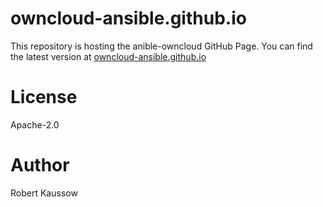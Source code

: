 # owncloud-ansible.github.io

This repository is hosting the anible-owncloud GitHub Page. You can find the latest version
at [owncloud-ansible.github.io](https://owncloud-ansible.github.io)

# License

Apache-2.0

# Author

Robert Kaussow
